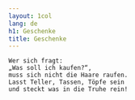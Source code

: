 ```yaml
---
layout: 1col
lang: de
h1: Geschenke
title: Geschenke
---
```


	Wer sich fragt:
	„Was soll ich kaufen?“,
	muss sich nicht die Haare raufen.
	Lasst Teller, Tassen, Töpfe sein
	und steckt was in die Truhe rein!
